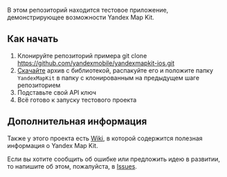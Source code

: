 В этом репозиторий находится тестовое приложение, демонстрирующее возможности Yandex Map Kit.

Как начать
------------

1. Клонируйте репозиторий примера
    git clone https://github.com/yandexmobile/yandexmapkit-ios.git
2. [Скачайте](https://github.com/downloads/yandexmobile/yandexmapkit-ios/YandexMapKit.zip) архив с библиотекой, распакуйте его и положите папку ``YandexMapKit`` в папку с клонированным на предыдущем шаге репозиторием
3. Подставьте свой API ключ
4. Всё готово к запуску тестового проекта

Дополнительная информация
---------------------------

Также у этого проекта есть [Wiki](https://github.com/yandexmobile/yandexmapkit-ios/wiki), в которой содержится полезная информация о Yandex Map Kit.

Если вы хотите сообщить об ошибке или предложить идею в развитии, то напишите об этом, пожалуйста, в [Issues](https://github.com/yandexmobile/yandexmapkit-ios/issues).

